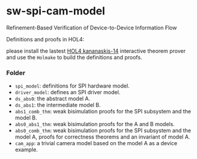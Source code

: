 # sw-spi-cam-model

Refinement-Based Verification of Device-to-Device Information Flow

Definitions and proofs in HOL4: 

please install the lastest [HOL4 kananaskis-14](https://hol-theorem-prover.org/) interactive theorem prover and use the `Holmake` to build the definitions and proofs.

### Folder
- `spi_model`: definitions for SPI hardware model.
- `driver_model`: defines an SPI driver model.
- `ds_abs0`: the abstract model A.
- `ds_abs1`: the intermediate model B.
- `abs1_comb_thm`: weak bisimulation proofs for the SPI subsystem and the model B.
- `abs0_abs1_thm`: weak bisimulation proofs for the A and B models.
- `abs0_comb_thm`: weak bisimulation proofs for the SPI subsystem and the model A, proofs for correctness theorems and an invariant of model A.
- `cam_app`: a trivial camera model based on the model A as a device example.





